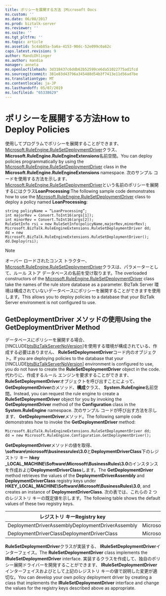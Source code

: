 ```yaml
---
title: ポリシーを展開する方法 |Microsoft Docs
ms.custom: ''
ms.date: 06/08/2017
ms.prod: biztalk-server
ms.reviewer: ''
ms.suite: ''
ms.tgt_pltfrm: ''
ms.topic: article
ms.assetid: 5c4ab85a-5a6a-4153-90dc-52e099c0a62c
caps.latest.revision: 9
author: MandiOhlinger
ms.author: mandia
manager: anneta
ms.openlocfilehash: 3d318437c6ddb62b52599ce6da51022775ad1fcd
ms.sourcegitcommit: 381e83d43796a345488d54b3f7413e11d56ad7be
ms.translationtype: MT
ms.contentlocale: ja-JP
ms.lasthandoff: 05/07/2019
ms.locfileid: "65338629"
---
```

# <a name="how-to-deploy-policies"></a><span data-ttu-id="69f95-102">ポリシーを展開する方法</span><span class="sxs-lookup"><span data-stu-id="69f95-102">How to Deploy Policies</span></span>
<span data-ttu-id="69f95-103">使用してプログラムでポリシーを展開することができます、 [Microsoft.RuleEngine.RuleSetDeploymentDriver](http://msdn.microsoft.com/library/microsoft.ruleengine.rulesetdeploymentdriver.aspx)クラス、 **Microsoft.RuleEngine.RuleEngineExtensions**名前空間。</span><span class="sxs-lookup"><span data-stu-id="69f95-103">You can deploy policies programmatically by using the [Microsoft.RuleEngine.RuleSetDeploymentDriver](http://msdn.microsoft.com/library/microsoft.ruleengine.rulesetdeploymentdriver.aspx) class in the **Microsoft.RuleEngine.RuleEngineExtensions** namespace.</span></span> <span data-ttu-id="69f95-104">次のサンプル コードを使用する方法を示します、 [Microsoft.RuleEngine.RuleSetDeploymentDriver](http://msdn.microsoft.com/library/microsoft.ruleengine.rulesetdeploymentdriver.aspx)という名前のポリシーを展開するにはクラス**LoanProcessing**:</span><span class="sxs-lookup"><span data-stu-id="69f95-104">The following sample code demonstrates how to use the [Microsoft.RuleEngine.RuleSetDeploymentDriver](http://msdn.microsoft.com/library/microsoft.ruleengine.rulesetdeploymentdriver.aspx) class to deploy a policy named **LoanProcessing**:</span></span>  
  
```  
string policyName = “LoanProcessing”;  
int majorRev = Convert.ToInt16(args[1]);  
int minorRev = Convert.ToInt16(args[2]);  
RuleSetInfo rsi = new RuleSetInfo(policyName,majorRev,minorRev);  
Microsoft.BizTalk.RuleEngineExtensions.RuleSetDeploymentDriver dd;  
dd = new Microsoft.BizTalk.RuleEngineExtensions.RuleSetDeploymentDriver();  
dd.Deploy(rsi);  
```  
  
> [!NOTE]
>  <span data-ttu-id="69f95-105">オーバー ロードされたコンス トラクター、 [Microsoft.RuleEngine.RuleSetDeploymentDriver](http://msdn.microsoft.com/library/microsoft.ruleengine.rulesetdeploymentdriver.aspx)クラスは、パラメーターとして、ルール ストア データベースの名前を受け取ります。</span><span class="sxs-lookup"><span data-stu-id="69f95-105">The overloaded constructors of the [Microsoft.RuleEngine.RuleSetDeploymentDriver](http://msdn.microsoft.com/library/microsoft.ruleengine.rulesetdeploymentdriver.aspx) class take the names of the rule store database as a parameter.</span></span> <span data-ttu-id="69f95-106">BizTalk Server 環境は構成されていないデータベースにポリシーを展開することができますを使用します。</span><span class="sxs-lookup"><span data-stu-id="69f95-106">This allows you to deploy policies to a database that your BizTalk Server environment is not configured to use.</span></span>  
  
## <a name="using-the-getdeploymentdriver-method"></a><span data-ttu-id="69f95-107">GetDeploymentDriver メソッドの使用</span><span class="sxs-lookup"><span data-stu-id="69f95-107">Using the GetDeploymentDriver Method</span></span>  
 <span data-ttu-id="69f95-108">データベースにポリシーを展開する場合、[!INCLUDE[btsBizTalkServerNoVersion](../includes/btsbiztalkservernoversion-md.md)]を使用する環境が構成されている、作成する必要はありません、 **RuleSetDeploymentDriver**コード内のオブジェクト。</span><span class="sxs-lookup"><span data-stu-id="69f95-108">If you are deploying policies to the database that your [!INCLUDE[btsBizTalkServerNoVersion](../includes/btsbiztalkservernoversion-md.md)] environment is configured to use, you do not have to create the **RuleSetDeploymentDriver** object in the code.</span></span> <span data-ttu-id="69f95-109">代わりに、作成するルール エンジンを要求することができます、 **RuleSetDeploymentDriver**オブジェクトを呼び出すことによって、 **GetDeploymentDriver**のメソッド、**構成**クラス、 **System.RuleEngine**名前空間。</span><span class="sxs-lookup"><span data-stu-id="69f95-109">Instead, you can request the rule engine to create a **RuleSetDeploymentDriver** object for you by invoking the **GetDeploymentDriver** method of the **Configuration** class in the **System.RuleEngine** namespace.</span></span> <span data-ttu-id="69f95-110">次のサンプル コードが呼び出す方法を示します、 **GetDeploymentDriver**メソッド。</span><span class="sxs-lookup"><span data-stu-id="69f95-110">The following sample code demonstrates how to invoke the **GetDeploymentDriver** method:</span></span>  
  
```  
Microsoft.BizTalk.RuleEngineExtensions.RuleSetDeploymentDriver dd;  
dd = new Microsoft.RuleEngine.Configuration.GetDeploymentDriver();  
```  
  
 <span data-ttu-id="69f95-111">**GetDeploymentDriver**メソッドの値を取得、 **\software\microsoft\businessrules\3.0**と**DeploymentDriverClass**下のレジストリ キー **hkey _LOCAL_MACHINE\Software\Microsoft\BusinessRules\3.0**のインスタンスを作成および**DeploymentDriverClass**します。</span><span class="sxs-lookup"><span data-stu-id="69f95-111">The **GetDeploymentDriver** method retrieves the values of the **DeploymentDriverAssembly** and **DeploymentDriverClass** registry keys under **HKEY_LOCAL_MACHINE\Software\Microsoft\BusinessRules\3.0**, and creates an instance of **DeploymentDriverClass**.</span></span> <span data-ttu-id="69f95-112">次の表では、これらの 2 つのレジストリ キーの既定値を示します。</span><span class="sxs-lookup"><span data-stu-id="69f95-112">The following table shows the default values of these two registry keys.</span></span>  
  
|<span data-ttu-id="69f95-113">レジストリ キー</span><span class="sxs-lookup"><span data-stu-id="69f95-113">Registry key</span></span>|<span data-ttu-id="69f95-114">値</span><span class="sxs-lookup"><span data-stu-id="69f95-114">Value</span></span>|  
|------------------|-----------|  
|<span data-ttu-id="69f95-115">DeploymentDriverAssembly</span><span class="sxs-lookup"><span data-stu-id="69f95-115">DeploymentDriverAssembly</span></span>|<span data-ttu-id="69f95-116">Microsoft.BizTalk.RuleEngineExtensions</span><span class="sxs-lookup"><span data-stu-id="69f95-116">Microsoft.BizTalk.RuleEngineExtensions</span></span>|  
|<span data-ttu-id="69f95-117">DeploymentDriverClass</span><span class="sxs-lookup"><span data-stu-id="69f95-117">DeploymentDriverClass</span></span>|<span data-ttu-id="69f95-118">Microsoft.BizTalk.RuleEngineExtensions.RuleSetDeploymentDriver</span><span class="sxs-lookup"><span data-stu-id="69f95-118">Microsoft.BizTalk.RuleEngineExtensions.RuleSetDeploymentDriver</span></span>|  
  
 <span data-ttu-id="69f95-119">**RuleSetDeploymentDriver**クラスが実装する、 **IRuleSetDeploymentDriver**インターフェイス。</span><span class="sxs-lookup"><span data-stu-id="69f95-119">The **RuleSetDeploymentDriver** class implements the **IRuleSetDeploymentDriver** interface.</span></span> <span data-ttu-id="69f95-120">実装するクラスを作成して、独自のポリシー展開ドライバーを開発することができます、 **IRuleSetDeploymentDriver**インターフェイスおよびとして上記のレジストリ キーの値で説明した変更が適切な。</span><span class="sxs-lookup"><span data-stu-id="69f95-120">You can develop your own policy deployment driver by creating a class that implements the **IRuleSetDeploymentDriver** interface and change the values for the registry keys described above as appropriate.</span></span>